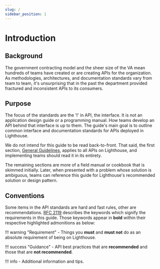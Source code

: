 ```yaml
---
slug: /
sidebar_position: 1
---
```


# Introduction

## Background

The government contracting model and the sheer size of the VA mean hundreds of teams have created or are creating APIs for the organization. As methodologies, architectures, and documentation standards vary from team to team, it's unsurprising that in the past the department provided fractured and inconsistent APIs to its consumers.

## Purpose

The focus of the standards are the 'I' in API, the interface. It is not an application design guide or a programming manual. How teams develop an API behind that interface is up to them. The guide's main goal is to outline common interface and documentation standards for APIs deployed in Lighthouse.

We do not intend for this guide to be read back-to-front. That said, the first section, [General Guidelines](/general-guidelines), applies to all APIs on Lighthouse, and implementing teams should read it in its entirety. 

The remaining sections are more of a field manual or cookbook that is skimmed initially. Later, when presented with a problem whose solution is ambiguous, teams can reference this guide for Lighthouse's recommended solution or design pattern.

## Conventions

Some items in the API standards are hard and fast rules, other are recommendations.
[RFC 2119](https://www.ietf.org/rfc/rfc2119.txt) describes the keywords which signify the requirements in this guide. Those keywords appear in **bold** within their respective highlighted admonitions as below:

!!! warning "Requirement"
    - Things you **must** and **must not** do as an absolute requirement of being on Lighthouse.

!!! success "Guidance"
    - API best practices that are **recommended** and those that are **not recommended**.

!!! info
    - Additional information and tips.
